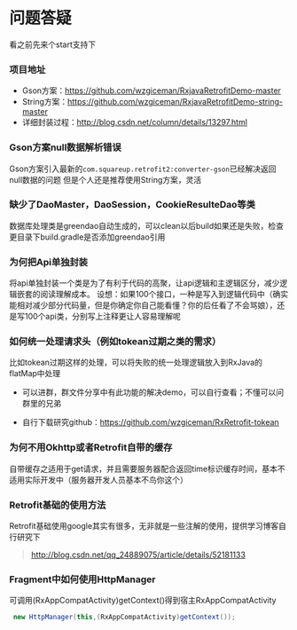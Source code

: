 # 问题答疑

看之前先来个start支持下

### 项目地址

* Gson方案：https://github.com/wzgiceman/RxjavaRetrofitDemo-master
* String方案：https://github.com/wzgiceman/RxjavaRetrofitDemo-string-master
* 详细封装过程：http://blog.csdn.net/column/details/13297.html


### Gson方案null数据解析错误

Gson方案引入最新的`com.squareup.retrofit2:converter-gson`已经解决返回null数据的问题
但是个人还是推荐使用String方案，灵活


### 缺少了DaoMaster，DaoSession，CookieResulteDao等类

数据库处理类是greendao自动生成的，可以clean以后build如果还是失败，检查更目录下build.gradle是否添加greendao引用




### 为何把Api单独封装

将api单独封装一个类是为了有利于代码的高聚，让api逻辑和主逻辑区分，减少逻辑嵌套的阅读理解成本。
设想：如果100个接口，一种是写入到逻辑代码中（确实能相对减少部分代码量，但是你确定你自己能看懂？你的后任看了不会骂娘），还是写100个api类，分别写上注释更让人容易理解呢


### 如何统一处理请求头（例如tokean过期之类的需求）

比如tokean过期这样的处理，可以将失败的统一处理逻辑放入到RxJava的flatMap中处理

* 可以进群，群文件分享中有此功能的解决demo，可以自行查看；不懂可以问群里的兄弟

* 自行下载研究github：https://github.com/wzgiceman/RxRetrofit-tokean


### 为何不用Okhttp或者Retrofit自带的缓存

自带缓存之适用于get请求，并且需要服务器配合返回time标识缓存时间，基本不适用实际开发中（服务器开发人员基本不鸟你这个）


### Retrofit基础的使用方法
Retrofit基础使用google其实有很多，无非就是一些注解的使用，提供学习博客自行研究下

>http://blog.csdn.net/qq_24889075/article/details/52181133


### Fragment中如何使用HttpManager

可调用(RxAppCompatActivity)getContext()得到宿主RxAppCompatActivity

```java
 new HttpManager(this,(RxAppCompatActivity)getContext());
```
